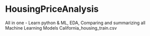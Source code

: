 # HousingPriceAnalysis
All in one - Learn python &amp; ML, EDA, Comparing and summarizing all Machine Learning Models
California_housing_train.csv
